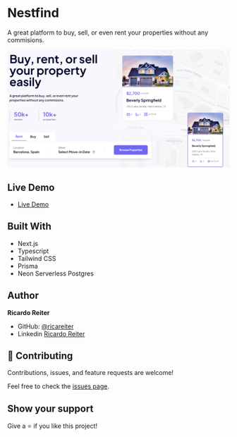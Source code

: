 # Nestfind

A great platform to buy, sell, or even rent your properties without any commisions.

<p>
    <img src="public/nestfind-page.png" >
</p>

## Live Demo

- [Live Demo](https://nestfind.vercel.app/)

## Built With

- Next.js
- Typescript
- Tailwind CSS
- Prisma
- Neon Serverless Postgres

## Author

**Ricardo Reiter**

- GitHub: [@ricareiter](https://github.com/ricareiter)
- Linkedin [Ricardo Reiter](https://www.linkedin.com/in/ricardoreiter/)

## 🤝 Contributing

Contributions, issues, and feature requests are welcome!

Feel free to check the [issues page](https://github.com/ricareiter/nestfind/issues).

## Show your support

Give a ⭐️ if you like this project!
